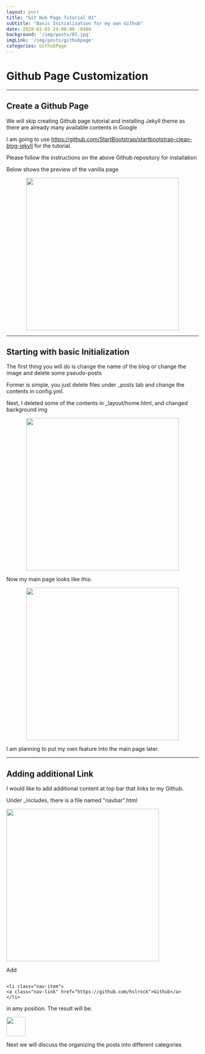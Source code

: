 ```yaml
---
layout: post
title: "Git Hub Page Tutorial 01"
subtitle: "Basic Initialization for my own Github"
date: 2020-01-03 24:00:00 -0400
background: '/img/posts/01.jpg'
imgLink: '/img/posts/githubpage'
categories: GithubPage
---
```


# Github Page Customization
 
---
## Create a Github Page

We will skip creating Github page tutorial and installing Jekyll theme as there are already many available contents in Google

I am going to use <a> https://github.com/StartBootstrap/startbootstrap-clean-blog-jekyll </a> for the tutorial.

Please follow the instructions on the above Github repository for installation

Below shows the preview of the vanilla page

<p align="center">
<img align="center" height=400 src="{{page.imgLink}}/screenshot.png">
</p>

- - - 
## Starting with basic Initialization




The first thing you will do is change the name of the blog or change the image and delete some pseudo-posts

Former is simple, you just delete files under _posts tab and change the contents in config.yml.

Next, I deleted some of the contents in _layout/home.html, and changed background img

<p align="center">
<img align="center" height=400 src="{{page.imgLink}}/home_html.png">
</p>

Now my main page looks like this:


<p align="center">
<img align="center" height=400 src="{{page.imgLink}}/start.png">
</p>

 I am planning to put my own feature into the main page later. 

- - -

## Adding additional Link

I would like to add additional content at top bar that links to my Github.

Under _includes, there is a file named "navbar".html

<img align="center" height=400 src="{{page.imgLink}}/navbar_.png">

Add  
```

<li class="nav-item">
<a class="nav-link" href="https://github.com/hslrock">Github</a>
</li>

```
in amy position. The result will be:

<img align="center" height=50 src="{{page.imgLink}}/navbar.png">

Next we will discuss the organizing the posts into different categories